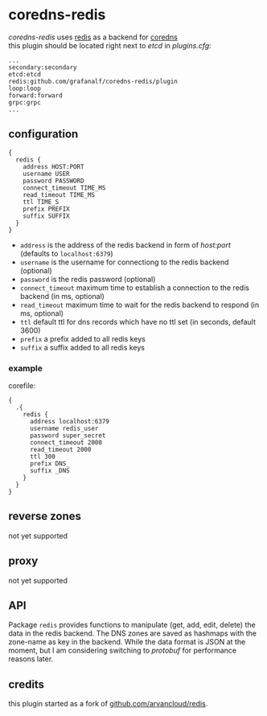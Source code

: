 # coredns-redis

*coredns-redis* uses [redis](https://redis.io/) as a backend for [coredns](https://coredns.io)  
this plugin should be located right next to *etcd* in *plugins.cfg*:  

```
...
secondary:secondary
etcd:etcd
redis:github.com/grafanalf/coredns-redis/plugin
loop:loop
forward:forward
grpc:grpc
...
```

## configuration

```
{
  redis {
    address HOST:PORT
    username USER
    password PASSWORD
    connect_timeout TIME_MS
    read_timeout TIME_MS
    ttl TIME_S
    prefix PREFIX
    suffix SUFFIX
  }
}
```

- `address` is the address of the redis backend in form of *host:port* (defaults to `localhost:6379`)
- `username` is the username for connectiong to the redis backend (optional)
- `password` is the redis password (optional)
- `connect_timeout` maximum time to establish a connection to the redis backend (in ms, optional)
- `read_timeout` maximum time to wait for the redis backend to respond (in ms, optional)
- `ttl` default ttl for dns records which have no ttl set (in seconds, default 3600)
- `prefix` a prefix added to all redis keys
- `suffix` a suffix added to all redis keys

### example

corefile:
```
{
  .{
    redis {
      address localhost:6379
      username redis_user
      password super_secret
      connect_timeout 2000
      read_timeout 2000
      ttl 300
      prefix DNS_
      suffix _DNS
    }
  }
}
```

## reverse zones

not yet supported


## proxy

not yet supported

## API

Package `redis` provides functions to manipulate (get, add, edit, delete) the data in the redis backend.
The DNS zones are saved as hashmaps with the zone-name as key in the backend.
While the data format is JSON at the moment, but I am considering switching to 
*protobuf* for performance reasons later. 

## credits

this plugin started as a fork of [github.com/arvancloud/redis](https://github.com/arvancloud/redis).

